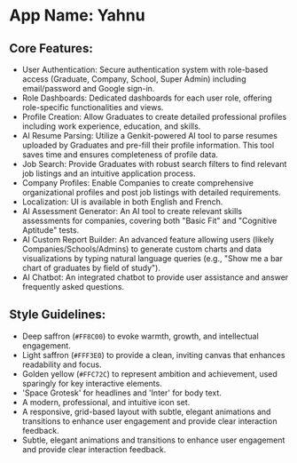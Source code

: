 # **App Name**: Yahnu

## Core Features:

- User Authentication: Secure authentication system with role-based access (Graduate, Company, School, Super Admin) including email/password and Google sign-in.
- Role Dashboards: Dedicated dashboards for each user role, offering role-specific functionalities and views.
- Profile Creation: Allow Graduates to create detailed professional profiles including work experience, education, and skills.
- AI Resume Parsing: Utilize a Genkit-powered AI tool to parse resumes uploaded by Graduates and pre-fill their profile information. This tool saves time and ensures completeness of profile data.
- Job Search: Provide Graduates with robust search filters to find relevant job listings and an intuitive application process.
- Company Profiles: Enable Companies to create comprehensive organizational profiles and post job listings with detailed requirements.
- Localization: UI is available in both English and French.
- AI Assessment Generator: An AI tool to create relevant skills assessments for companies, covering both "Basic Fit" and "Cognitive Aptitude" tests.
- AI Custom Report Builder: An advanced feature allowing users (likely Companies/Schools/Admins) to generate custom charts and data visualizations by typing natural language queries (e.g., "Show me a bar chart of graduates by field of study").
- AI Chatbot: An integrated chatbot to provide user assistance and answer frequently asked questions.

## Style Guidelines:

- Deep saffron (`#FF8C00`) to evoke warmth, growth, and intellectual engagement.
- Light saffron (`#FFF3E0`) to provide a clean, inviting canvas that enhances readability and focus.
- Golden yellow (`#FFC72C`) to represent ambition and achievement, used sparingly for key interactive elements.
- 'Space Grotesk' for headlines and 'Inter' for body text.
- A modern, professional, and intuitive icon set.
- A responsive, grid-based layout with subtle, elegant animations and transitions to enhance user engagement and provide clear interaction feedback.
- Subtle, elegant animations and transitions to enhance user engagement and provide clear interaction feedback.